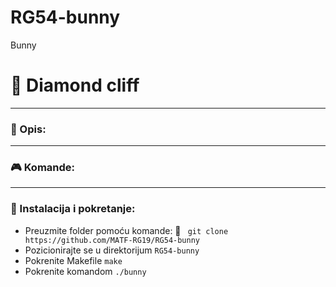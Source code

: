 # RG54-bunny
Bunny
# :gem: Diamond cliff
___

### :memo: Opis:

___
### :video_game: Komande:

___

### :wrench: Instalacija i pokretanje:
* Preuzmite folder pomoću komande: :link: ``` git clone https://github.com/MATF-RG19/RG54-bunny``` <br>
* Pozicionirajte se u direktorijum `RG54-bunny` <br>
* Pokrenite Makefile `make` <br>
* Pokrenite  komandom `./bunny` 
